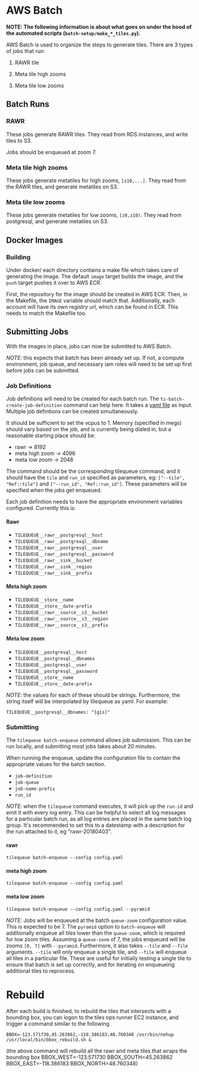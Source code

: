 AWS Batch
=========

**NOTE: The following information is about what goes on under the hood of the automated scripts (`batch-setup/make_*_tiles.py`).**

AWS Batch is used to organize the steps to generate tiles. There are 3 types of jobs that run:

1. RAWR tile

2. Meta tile high zooms

3. Meta tile low zooms

Batch Runs
----------

### RAWR

These jobs generate RAWR tiles. They read from RDS instances, and write tiles to S3.

Jobs should be enqueued at zoom 7.

### Meta tile high zooms

These jobs generate metatiles for high zooms, `[z10,...]`. They read from the RAWR tiles, and generate metatiles on S3.

### Meta tile low zooms

These jobs generate metatiles for low zooms, `[z0,z10)`. They read from postgresql, and generate metatiles on S3.

Docker Images
-------------

### Building

Under docker/ each directory contains a make file which takes care of generating the image. The default `image` target builds the image, and the `push` target pushes it over to AWS ECR.

First, the repository for the image should be created in AWS ECR. Then, in the Makefile, the `IMAGE` variable should match that. Additionally, each account will have its own registry url, which can be found in ECR. This needs to match the Makefile too.

Submitting Jobs
---------------

With the images in place, jobs can now be submitted to AWS Batch.

*NOTE*: this expects that batch has been already set up. If not, a compute environment, job queue, and necessary iam roles will need to be set up first before jobs can be submitted.

### Job Definitions

Job definitions will need to be created for each batch run. The `tz-batch-create-job-definition` command can help here. It takes a [yaml file](../../go/yml/batch-job-definitions.yaml.sample) as input. Multiple job defintions can be created simultaneously.

It should be sufficient to set the vcpus to 1. Memory (specified in megs) should vary based on the job, and is currently being dialed in, but a reasonable starting place should be:

* rawr -> 8192
* meta high zoom -> 4096
* meta low zoom -> 2048

The command should be the corresponding tilequeue command, and it should have the `tile` and `run_id` specified as parameters, eg: `["--tile", "Ref::tile"]` and `["--run_id", "Ref::run_id"]`. These parameters will be specified when the jobs get enqueued.

Each job definition needs to have the appropriate environment variables configured. Currently this is:

#### Rawr

* `TILEQUEUE__rawr__postgresql__host`
* `TILEQUEUE__rawr__postgresql__dbname`
* `TILEQUEUE__rawr__postgresql__user`
* `TILEQUEUE__rawr__postgresql__password`
* `TILEQUEUE__rawr__sink__bucket`
* `TILEQUEUE__rawr__sink__region`
* `TILEQUEUE__rawr__sink__prefix`

#### Meta high zoom

* `TILEQUEUE__store__name`
* `TILEQUEUE__store__date-prefix`
* `TILEQUEUE__rawr__source__s3__bucket`
* `TILEQUEUE__rawr__source__s3__region`
* `TILEQUEUE__rawr__source__s3__prefix`

#### Meta low zoom

* `TILEQUEUE__postgresql__host`
* `TILEQUEUE__postgresql__dbnames`
* `TILEQUEUE__postgresql__user`
* `TILEQUEUE__postgresql__password`
* `TILEQUEUE__store__name`
* `TILEQUEUE__store__date-prefix`

*NOTE*: the values for each of these should be strings. Furthermore, the string itself will be interpolated by tilequeue as yaml. For example:

    TILEQUEUE__postgresql__dbnames: "[gis]"

### Submitting

The `tilequeue batch-enqueue` command allows job submission. This can be run locally, and submitting most jobs takes about 20 minutes.

When running the enqueue, update the configuration file to contain the appropriate values for the batch section. 

* `job-definition`
* `job-queue`
* `job-name-prefix`
* `run_id`

*NOTE*: when the `tilequeue` command executes, it will pick up the `run-id` and emit it with every log entry. This can be helpful to select all log messages for a particular batch run, as all log entries are placed in the same batch log group. It's recommended to set this to a datestamp with a description for the run attached to it, eg "rawr-20180403".

#### rawr

    tilequeue batch-enqueue --config config.yaml

#### meta high zoom

    tilequeue batch-enqueue --config config.yaml

#### meta low zoom

    tilequeue batch-enqueue --config config.yaml --pyramid

*NOTE*: Jobs will be enqueued at the batch `queue-zoom` configuration value. This is expected to be 7.
The `pyramid` option to `batch-enqueue` will additionally enqueue all tiles lower than the `queue-zoom`, which is required for low zoom tiles. Assuming a `queue-zoom` of 7, the jobs enqueued will be zooms `[0, 7]` with `--pyramid`.
Furthermore, it also takes `--tile` and `--file` arguments. `--tile` will only enqueue a single tile, and `--file` will enqueue all tiles in a particular file. These are useful for initially testing a single tile to ensure that batch is set up correctly, and for iterating on enqueueing additional tiles to reprocess.


# Rebuild
After each build is finished, to rebuild the tiles that intersects with a bounding box, you can logon to the tiles ops runner EC2 instance, and trigger a command similar to the following

```
BBOX=-123.571730,45.263862,-118.386183,48.760348 /usr/bin/nohup /usr/local/bin/bbox_rebuild.sh &
```

(the above command will rebuild all the rawr and meta tiles that wraps the bounding box BBOX_WEST=-123.571730 BBOX_SOUTH=45.263862 BBOX_EAST=-118.386183 BBOX_NORTH=48.760348)